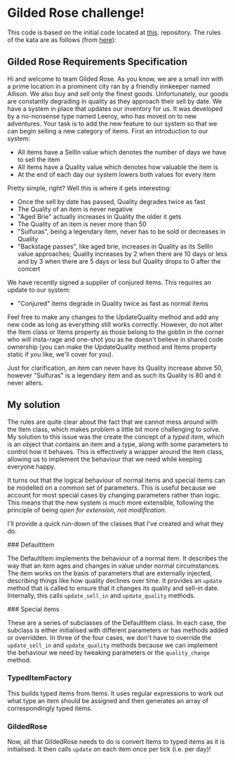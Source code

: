 # Gilded Rose challenge!

This code is based on the initial code located at [this](https://github.com/emilybache/GildedRose-Refactoring-Kata).
repository. The rules of the kata are as follows (from [here](https://github.com/emilybache/GildedRose-Refactoring-Kata/blob/master/GildedRoseRequirements.txt)):

## Gilded Rose Requirements Specification

Hi and welcome to team Gilded Rose. As you know, we are a small inn with a prime location in a
prominent city ran by a friendly innkeeper named Allison. We also buy and sell only the finest goods.
Unfortunately, our goods are constantly degrading in quality as they approach their sell by date. We
have a system in place that updates our inventory for us. It was developed by a no-nonsense type named
Leeroy, who has moved on to new adventures. Your task is to add the new feature to our system so that
we can begin selling a new category of items. First an introduction to our system:

  - All items have a SellIn value which denotes the number of days we have to sell the item
  - All items have a Quality value which denotes how valuable the item is
  - At the end of each day our system lowers both values for every item

Pretty simple, right? Well this is where it gets interesting:

  - Once the sell by date has passed, Quality degrades twice as fast
  - The Quality of an item is never negative
  - "Aged Brie" actually increases in Quality the older it gets
  - The Quality of an item is never more than 50
  - "Sulfuras", being a legendary item, never has to be sold or decreases in Quality
  - "Backstage passes", like aged brie, increases in Quality as its SellIn value approaches;
  Quality increases by 2 when there are 10 days or less and by 3 when there are 5 days or less but
  Quality drops to 0 after the concert

We have recently signed a supplier of conjured items. This requires an update to our system:

  - "Conjured" items degrade in Quality twice as fast as normal items

Feel free to make any changes to the UpdateQuality method and add any new code as long as everything
still works correctly. However, do not alter the Item class or Items property as those belong to the
goblin in the corner who will insta-rage and one-shot you as he doesn't believe in shared code
ownership (you can make the UpdateQuality method and Items property static if you like, we'll cover
for you).

Just for clarification, an item can never have its Quality increase above 50, however "Sulfuras" is a
legendary item and as such its Quality is 80 and it never alters.

## My solution

The rules are quite clear about the fact that we cannot mess around with the Item class, which makes
problem a little bit more challenging to solve. My solution to this issue was the create the concept
of a *typed item*, which is an object that contains an item and a type, along with some parameters to
control how it behaves. This is effectively a wrapper around the item class, allowing us to implement
the behaviour that we need while keeping everyone happy. 

It turns out that the logical behaviour of 
normal items and special items can be modelled on a common set of parameters. This is useful because
we account for most special cases by changing parameters rather than logic. This means that the new
system is much more extensible, following the principle of being *open for extension, not modification*. 

I'll provide a quick run-down of the classes that I've created and what they do.

### DefaultItem

The DefaultItem implements the behaviour of a normal item. It describes the way that an item ages
and changes in value under normal circumstances. The item works on the basis of parameters that
are externally injected, describing things like how quality declines over time. It provides an 
`update` method that is called to ensure that it changes its quality and sell-in date. Internally, 
this calls `update_sell_in` and `update_quality` methods.

### Special items

These are a series of subclasses of the DefaultItem class. In each case, the subclass is either 
initialised with different parameters or has methods added or overridden. In three of the four
cases, we don't have to override the `update_sell_in` and `update_quality` methods because we can
implement the behaviour we need by tweaking parameters or the `quality_change` method.

### TypedItemFactory

This builds typed items from Items. It uses regular expressions to work out what type an item
should be assigned and then generates an array of correspondingly typed items.

### GildedRose

Now, all that GildedRose needs to do is convert Items to typed items as it is initialised. It
then calls `update` on each item once per tick (i.e. per day)!

